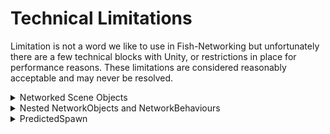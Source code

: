 # Technical Limitations

Limitation is not a word we like to use in Fish-Networking but unfortunately there are a few technical blocks with Unity, or restrictions in place for performance reasons. These limitations are considered reasonably acceptable and may never be resolved.

<details>

<summary>Networked Scene Objects</summary>

When a scene object is networked they may behave differently.

A networked scene object will be disabled when a scene loads, and will not activate until the client or server is started. For clients specifically networked scene objects will only activate when the server is sure the client has loaded the scene; this is done automatically through the Fish-Networking scene manager.

Our [SceneManager](components/managers/scenemanager.md) allows instantiated networked objects to be moved between scenes, but networked scene objects may not. Unity cannot know a scene objects details without the scene being loaded first, so trying to spawn a scene object without the client having the scene loaded would result in errors.

Due to the movement restrictions just mentioned, networked scene objects may not be marked DontDestroyOnLoad, nor can the [NetworkObject.IsGlobal](broken-reference) feature be used. Both of these would place the scene object in a new scene, causing errors.

When a networked scene object is despawned it is always disabled, rather than destroyed. This is so you may spawn it at a later time. Manually destroying a scene object on the server is possible and would simply result in it never being spawned on clients.

</details>

<details>

<summary>Nested NetworkObjects and NetworkBehaviours</summary>

NetworkObjects which are nested on a prefab may not be unparented at runtime.

Root NetworkObjects may have their parent updated at runtime.

</details>

<details>

<summary>PredictedSpawn</summary>

Predicted spawns currently cannot be spawned as nested.

Predicted spawns are currently not aligned with prediction interpolation.

</details>
